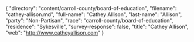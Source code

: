 {
  "directory": "content/carroll-county/board-of-education",
  "filename": "cathey-allison.md",
  "full-name": "Cathey Allison",
  "last-name": "Allison",
  "party": "Non-Partisan",
  "race": "carroll-county/board-of-education",
  "residence": "Sykesville",
  "survey-response": false,
  "title": "Cathey Allison",
  "web": "http://www.catheyallison.com"
}
